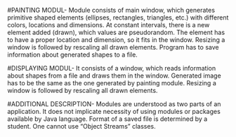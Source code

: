 #PAINTING MODUL-
  Module consists of main window, which generates primitive shaped elements (ellipses, rectangles, triangles, etc.) with different colors, locations and dimensions.
  At constant intervals, there is a new element added (drawn), which values are pseudorandom. 
  The element has to have a proper location and dimension, so it fits in the window.
  Resizing a window is followed by rescaling all drawn elements.
  Program has to save information about generated shapes to a file.
  
#DISPLAYING MODUL-
  It consists of a window, which reads information about shapes from a file and draws them in the window. 
  Generated image has to be the same as the one generated by painting module.
  Resizing a window is followed by rescaling all drawn elements.

#ADDITIONAL DESCRIPTION-
  Modules are understood as two parts of an application. 
  It does not implicate necessity of using modules or packages available by Java language.
  Format of a saved file is determined by a student. One cannot use “Object Streams” classes.
